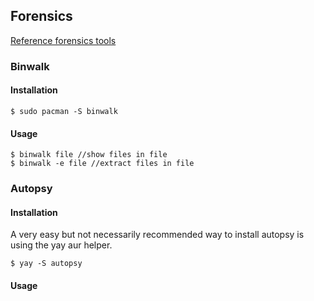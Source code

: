 ## Forensics

[Reference forensics tools](https://www.hackingarticles.in/forensics-tools-kali/)

### Binwalk

#### Installation
```
$ sudo pacman -S binwalk
```
#### Usage
```
$ binwalk file //show files in file
$ binwalk -e file //extract files in file
```

### Autopsy

#### Installation

A very easy but not necessarily recommended way to install autopsy is using the
yay aur helper.

```
$ yay -S autopsy
```

#### Usage
